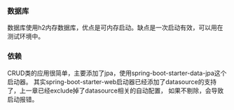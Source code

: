 ### 数据库
数据库使用h2内存数据库，优点是可内存启动。缺点是一次启动有效，可以用在测试环境中。

### 依赖
CRUD类的应用很简单，主要添加了jpa，使用spring-boot-starter-data-jpa这个启动器。
其实spring-boot-starter-web启动器已经添加了datasource的支持了，上一章已经exclude掉了datasource相关的自动配置，
如果不剔除，会导致启动报错。
